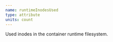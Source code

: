 ```yaml
---
name: runtimeInodesUsed
type: attribute
units: count
---
```


Used inodes in the container runtime filesystem.
